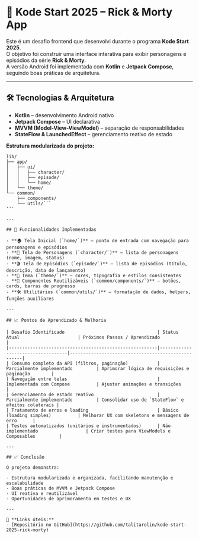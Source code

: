 # 🚀 Kode Start 2025 – Rick & Morty App

Este é um desafio frontend que desenvolvi durante o programa **Kode Start 2025**.  
O objetivo foi construir uma interface interativa para exibir personagens e episódios da série **Rick & Morty**.  
A versão Android foi implementada com **Kotlin** e **Jetpack Compose**, seguindo boas práticas de arquitetura.

---

## 🛠 Tecnologias & Arquitetura

- **Kotlin** – desenvolvimento Android nativo  
- **Jetpack Compose** – UI declarativa  
- **MVVM (Model-View-ViewModel)** – separação de responsabilidades  
- **StateFlow & LaunchedEffect** – gerenciamento reativo de estado  

**Estrutura modularizada do projeto:**
```
lib/
├── app/
│   ├── ui/
│   │   ├── character/
│   │   ├── episode/
│   │   └── home/
│   └── theme/
└── common/
    ├── components/
    └── utils/```
'''

---

## 📄 Funcionalidades Implementadas

- **🏠 Tela Inicial (`home/`)** – ponto de entrada com navegação para personagens e episódios  
- **👤 Tela de Personagens (`character/`)** – lista de personagens (nome, imagem, status)  
- **🎬 Tela de Episódios (`episode/`)** – lista de episódios (título, descrição, data de lançamento)  
- **🎨 Tema (`theme/`)** – cores, tipografia e estilos consistentes  
- **🔧 Componentes Reutilizáveis (`common/components/`)** – botões, cards, barras de progresso  
- **🛠 Utilitários (`common/utils/`)** – formatação de dados, helpers, funções auxiliares  

---

## 📈 Pontos de Aprendizado & Melhoria

| Desafio Identificado                                   | Status Atual                      | Próximos Passos / Aprendizado                      |
|--------------------------------------------------------|-----------------------------------|----------------------------------------------------|
| Consumo completo da API (filtros, paginação)           | Parcialmente implementado         | Aprimorar lógica de requisições e paginação        |
| Navegação entre telas                                  | Implementada com Compose          | Ajustar animações e transições                     |
| Gerenciamento de estado reativo                        | Parcialmente implementado         | Consolidar uso de `StateFlow` e efeitos colaterais |
| Tratamento de erros e loading                          | Básico (loading simples)          | Melhorar UX com skeletons e mensagens de erro      |
| Testes automatizados (unitários e instrumentados)      | Não implementado                  | Criar testes para ViewModels e Composables         |

---

## ✅ Conclusão

O projeto demonstra:

- Estrutura modularizada e organizada, facilitando manutenção e escalabilidade  
- Boas práticas de MVVM e Jetpack Compose  
- UI reativa e reutilizável  
- Oportunidades de aprimoramento em testes e UX

---

🔗 **Links úteis:**  
- [Repositório no GitHub](https://github.com/talitarolin/kode-start-2025-rick-morty)  
